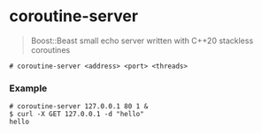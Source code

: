 # coroutine-server
> Boost::Beast small echo server written with C++20 stackless coroutines
``` console
# coroutine-server <address> <port> <threads>
```
### Example
``` console
# coroutine-server 127.0.0.1 80 1 &
$ curl -X GET 127.0.0.1 -d "hello"
hello
```
